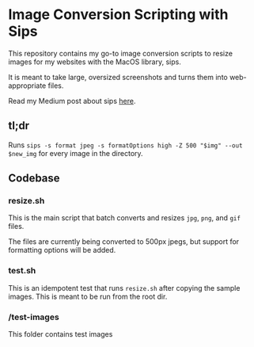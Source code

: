 # Image Conversion Scripting with Sips

This repository contains my go-to image conversion scripts to resize images for my websites with the MacOS library, sips.

It is meant to take large, oversized screenshots and turns them into web-appropriate files.

Read my Medium post about sips [here](https://rachelrly.medium.com/how-to-compress-images-in-the-mac-terminal-57f8ddd11926).

## tl;dr

Runs `sips -s format jpeg -s formatOptions high -Z 500 "$img" --out $new_img` for every image in the directory.

## Codebase

### resize.sh

This is the main script that batch converts and resizes `jpg`, `png`, and `gif` files.

The files are currently being converted to 500px jpegs, but support for formatting options will be added.

### test.sh

This is an idempotent test that runs `resize.sh` after copying the sample images. This is meant to be run from the root dir.

### /test-images

This folder contains test images
